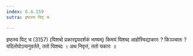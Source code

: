 ```yaml
---
index: 6.4.159
sutra: इष्ठस्य यिट् च

---
```

 इष्ठस्य यिट् च (3157) (यिशब्दे प्रकारद्वयदर्शकं भाष्यम्) किमयं यिशब्द आहोस्विद्याकारः ? किञ्ञ्चातः ? यदिलोपोऽप्यनुवर्तते, ततो यिशब्दः । अथ निवृत्तं, ततो यकारः ॥ 
